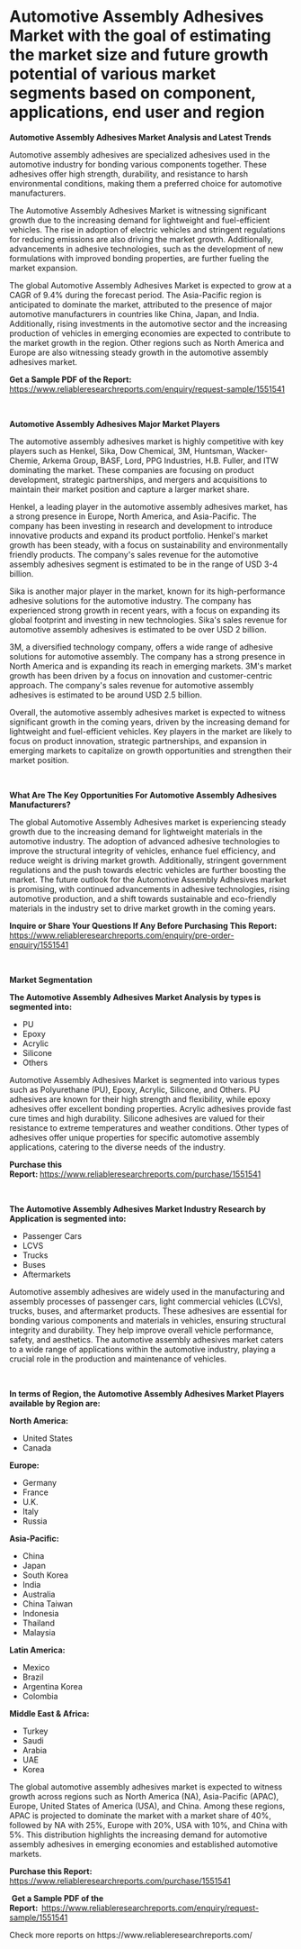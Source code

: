 <p><h1>Automotive Assembly Adhesives Market with the goal of estimating the market size and future growth potential of various market segments based on component, applications, end user and region</h1></p><p><strong>Automotive Assembly Adhesives Market Analysis and Latest Trends</strong></p>
<p><p>Automotive assembly adhesives are specialized adhesives used in the automotive industry for bonding various components together. These adhesives offer high strength, durability, and resistance to harsh environmental conditions, making them a preferred choice for automotive manufacturers.</p><p>The Automotive Assembly Adhesives Market is witnessing significant growth due to the increasing demand for lightweight and fuel-efficient vehicles. The rise in adoption of electric vehicles and stringent regulations for reducing emissions are also driving the market growth. Additionally, advancements in adhesive technologies, such as the development of new formulations with improved bonding properties, are further fueling the market expansion.</p><p>The global Automotive Assembly Adhesives Market is expected to grow at a CAGR of 9.4% during the forecast period. The Asia-Pacific region is anticipated to dominate the market, attributed to the presence of major automotive manufacturers in countries like China, Japan, and India. Additionally, rising investments in the automotive sector and the increasing production of vehicles in emerging economies are expected to contribute to the market growth in the region. Other regions such as North America and Europe are also witnessing steady growth in the automotive assembly adhesives market.</p></p>
<p><strong>Get a Sample PDF of the Report:&nbsp;</strong> <a href="https://www.reliableresearchreports.com/enquiry/request-sample/1551541">https://www.reliableresearchreports.com/enquiry/request-sample/1551541</a></p>
<p>&nbsp;</p>
<p><strong>Automotive Assembly Adhesives Major Market Players</strong></p>
<p><p>The automotive assembly adhesives market is highly competitive with key players such as Henkel, Sika, Dow Chemical, 3M, Huntsman, Wacker-Chemie, Arkema Group, BASF, Lord, PPG Industries, H.B. Fuller, and ITW dominating the market. These companies are focusing on product development, strategic partnerships, and mergers and acquisitions to maintain their market position and capture a larger market share.</p><p>Henkel, a leading player in the automotive assembly adhesives market, has a strong presence in Europe, North America, and Asia-Pacific. The company has been investing in research and development to introduce innovative products and expand its product portfolio. Henkel's market growth has been steady, with a focus on sustainability and environmentally friendly products. The company's sales revenue for the automotive assembly adhesives segment is estimated to be in the range of USD 3-4 billion.</p><p>Sika is another major player in the market, known for its high-performance adhesive solutions for the automotive industry. The company has experienced strong growth in recent years, with a focus on expanding its global footprint and investing in new technologies. Sika's sales revenue for automotive assembly adhesives is estimated to be over USD 2 billion.</p><p>3M, a diversified technology company, offers a wide range of adhesive solutions for automotive assembly. The company has a strong presence in North America and is expanding its reach in emerging markets. 3M's market growth has been driven by a focus on innovation and customer-centric approach. The company's sales revenue for automotive assembly adhesives is estimated to be around USD 2.5 billion.</p><p>Overall, the automotive assembly adhesives market is expected to witness significant growth in the coming years, driven by the increasing demand for lightweight and fuel-efficient vehicles. Key players in the market are likely to focus on product innovation, strategic partnerships, and expansion in emerging markets to capitalize on growth opportunities and strengthen their market position.</p></p>
<p>&nbsp;</p>
<p><strong>What Are The Key Opportunities For Automotive Assembly Adhesives Manufacturers?</strong></p>
<p><p>The global Automotive Assembly Adhesives market is experiencing steady growth due to the increasing demand for lightweight materials in the automotive industry. The adoption of advanced adhesive technologies to improve the structural integrity of vehicles, enhance fuel efficiency, and reduce weight is driving market growth. Additionally, stringent government regulations and the push towards electric vehicles are further boosting the market. The future outlook for the Automotive Assembly Adhesives market is promising, with continued advancements in adhesive technologies, rising automotive production, and a shift towards sustainable and eco-friendly materials in the industry set to drive market growth in the coming years.</p></p>
<p><strong>Inquire or Share Your Questions If Any Before Purchasing This Report:</strong> <a href="https://www.reliableresearchreports.com/enquiry/pre-order-enquiry/1551541">https://www.reliableresearchreports.com/enquiry/pre-order-enquiry/1551541</a></p>
<p>&nbsp;</p>
<p><strong>Market Segmentation</strong></p>
<p><strong>The Automotive Assembly Adhesives Market Analysis by types is segmented into:</strong></p>
<p><ul><li>PU</li><li>Epoxy</li><li>Acrylic</li><li>Silicone</li><li>Others</li></ul></p>
<p><p>Automotive Assembly Adhesives Market is segmented into various types such as Polyurethane (PU), Epoxy, Acrylic, Silicone, and Others. PU adhesives are known for their high strength and flexibility, while epoxy adhesives offer excellent bonding properties. Acrylic adhesives provide fast cure times and high durability. Silicone adhesives are valued for their resistance to extreme temperatures and weather conditions. Other types of adhesives offer unique properties for specific automotive assembly applications, catering to the diverse needs of the industry.</p></p>
<p><strong>Purchase this Report:&nbsp;</strong><a href="https://www.reliableresearchreports.com/purchase/1551541">https://www.reliableresearchreports.com/purchase/1551541</a></p>
<p>&nbsp;</p>
<p><strong>The Automotive Assembly Adhesives Market Industry Research by Application is segmented into:</strong></p>
<p><ul><li>Passenger Cars</li><li>LCVS</li><li>Trucks</li><li>Buses</li><li>Aftermarkets</li></ul></p>
<p><p>Automotive assembly adhesives are widely used in the manufacturing and assembly processes of passenger cars, light commercial vehicles (LCVs), trucks, buses, and aftermarket products. These adhesives are essential for bonding various components and materials in vehicles, ensuring structural integrity and durability. They help improve overall vehicle performance, safety, and aesthetics. The automotive assembly adhesives market caters to a wide range of applications within the automotive industry, playing a crucial role in the production and maintenance of vehicles.</p></p>
<p>&nbsp;</p>
<p><strong>In terms of Region, the Automotive Assembly Adhesives Market Players available by Region are:</strong></p>
<p>
    <p> <strong> North America: </strong>
        <ul>
            <li>United States</li>
            <li>Canada</li>
        </ul>
        </p> 
    <p> <strong> Europe: </strong>
        <ul>
            <li>Germany</li>
            <li>France</li>
            <li>U.K.</li>
            <li>Italy</li>
            <li>Russia</li>
        </ul>
        </p> 
    <p> <strong> Asia-Pacific: </strong>
        <ul>
            <li>China</li>
            <li>Japan</li>
            <li>South Korea</li>
            <li>India</li>
            <li>Australia</li>
            <li>China Taiwan</li>
            <li>Indonesia</li>
            <li>Thailand</li>
            <li>Malaysia</li>
        </ul>
        </p> 
    <p> <strong> Latin America: </strong>
        <ul>
            <li>Mexico</li>
            <li>Brazil</li>
            <li>Argentina Korea</li>
            <li>Colombia</li>
        </ul>
        </p> 
    <p> <strong> Middle East & Africa: </strong>
        <ul>
            <li>Turkey</li>
            <li>Saudi</li>
            <li>Arabia</li>
            <li>UAE</li>
            <li>Korea</li>
        </ul>
    </p>
    </p>
<p><p>The global automotive assembly adhesives market is expected to witness growth across regions such as North America (NA), Asia-Pacific (APAC), Europe, United States of America (USA), and China. Among these regions, APAC is projected to dominate the market with a market share of 40%, followed by NA with 25%, Europe with 20%, USA with 10%, and China with 5%. This distribution highlights the increasing demand for automotive assembly adhesives in emerging economies and established automotive markets.</p></p>
<p><strong>Purchase this Report: </strong><a href="https://www.reliableresearchreports.com/purchase/1551541">https://www.reliableresearchreports.com/purchase/1551541</a></p>
<p>&nbsp;<strong>Get a Sample PDF of the Report:&nbsp;&nbsp;</strong><a href="https://www.reliableresearchreports.com/enquiry/request-sample/1551541">https://www.reliableresearchreports.com/enquiry/request-sample/1551541</a></p>
<p><strong></strong></p>
<p>Check more reports on https://www.reliableresearchreports.com/</p>